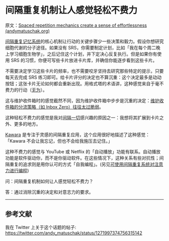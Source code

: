 # 间隔重复机制让人感觉轻松不费力

原文：[Spaced repetition mechanics create a sense of effortlessness (andymatuschak.org)](https://notes.andymatuschak.org/zCcbyCRksiHRGzg5Z59iJmqZ2Bnv8FcTdfi)

[间隔重复记忆系统](https://notes.andymatuschak.org/z4eXdSMJFv2qVGXSUEKH4vdcHBrLHcFY1ZGfC)的核心机制让行动的关键步骤少一些决策和毅力。假设你想研究细胞代谢的分子途径。如果没有 SRS，你需要制定计划，比如「我在每个周二晚上学习细胞生物学」，之后记住这个计划，并下定决心反复执行。但是如果你有使用 SRS 的习惯，你便可写些卡片放进卡片库，并确信你能逐步看到这些卡片。

不需要决定学习这些卡片的频率，也不需要咬牙坚持去研究那些特定的提示，只要每天去完成 SRS 练习即可。给卡片评分的决定也不算沉重：这个决定最多是动动按钮；这张卡片无论如何都会重新出现。用格式塔的术语讲，这种感觉来自于毫不费力的行动（[无为](https://notes.andymatuschak.org/z2SQRUjpkz14xAaang7MYbUSdpMhSFsDSRyw)）。

这与维护收件箱时的感觉截然不同，因为维护收件箱中步步是沉重的决定：[维护收件箱的分流策略（如 Inbox Zero）往往太过脆弱](https://notes.andymatuschak.org/z8aZybuJJopS5fL7TnPou2JcmCsBUJeqirbBh)。

这种轻松不费力的感觉是我对[间隔一切](https://notes.andymatuschak.org/z59aJSjgqr4B1k1ofoE7ZBF2dv8MeJ1Drf4TQ)感兴趣的原因之一：我想将其扩展到卡片之外、更多的地方。

[Kawara](https://notes.andymatuschak.org/zaCrNq4cnLVRueeCg9PFKTi6VVbN7RGY3LF) 是专注于灵感的间隔重复应用，这个应用很好地描述了这种感觉：「Kawara 不会让我忘记，但也不会给我施压去记住。」

这种不费力的感觉与 YouTube 或 Netflix 的「自动播放」功能有联系。自动播放功能是软件驱动你，而不是你驱动软件。在这些情况下，这种关系有些对抗性；间隔重复的追求则是用你认可的方式「自我编程」。(另见[可使用间隔重复系统对注意力进行编程](https://notes.andymatuschak.org/z2gqazXUkf9qyFjMQg4W3dw6yegnAJszvDywN))

问：间隔重复机制如何让人感觉轻松不费力？

答：通过消除沉重的决定和对意志力的要求。

------

## 参考文献

我在 Twitter 上关于这个话题的帖子: https://twitter.com/andy_matuschak/status/1271997374756315142